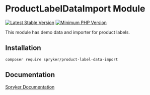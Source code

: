 # ProductLabelDataImport Module
[![Latest Stable Version](https://poser.pugx.org/spryker/product-label-data-import/v/stable.svg)](https://packagist.org/packages/spryker/product-label-data-import)
[![Minimum PHP Version](https://img.shields.io/badge/php-%3E%3D%208.3-8892BF.svg)](https://php.net/)

This module has demo data and importer for product labels.

## Installation

```
composer require spryker/product-label-data-import
```

## Documentation

[Spryker Documentation](https://docs.spryker.com)
